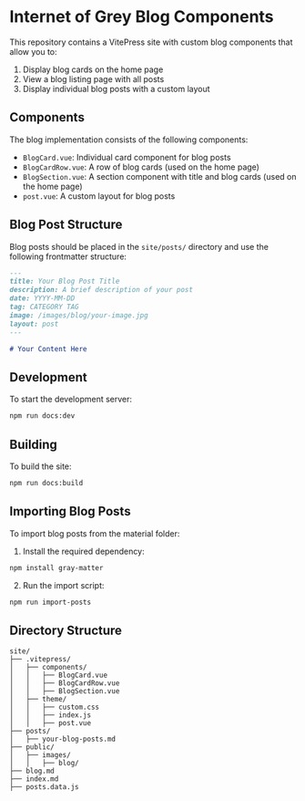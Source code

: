 # Internet of Grey Blog Components

This repository contains a VitePress site with custom blog components that allow you to:

1. Display blog cards on the home page
2. View a blog listing page with all posts
3. Display individual blog posts with a custom layout

## Components

The blog implementation consists of the following components:

- `BlogCard.vue`: Individual card component for blog posts
- `BlogCardRow.vue`: A row of blog cards (used on the home page)
- `BlogSection.vue`: A section component with title and blog cards (used on the home page)
- `post.vue`: A custom layout for blog posts

## Blog Post Structure

Blog posts should be placed in the `site/posts/` directory and use the following frontmatter structure:

```markdown
---
title: Your Blog Post Title
description: A brief description of your post
date: YYYY-MM-DD
tag: CATEGORY TAG
image: /images/blog/your-image.jpg
layout: post
---

# Your Content Here
```

## Development

To start the development server:

```bash
npm run docs:dev
```

## Building

To build the site:

```bash
npm run docs:build
```

## Importing Blog Posts

To import blog posts from the material folder:

1. Install the required dependency:
```bash
npm install gray-matter
```

2. Run the import script:
```bash
npm run import-posts
```

## Directory Structure

```
site/
├── .vitepress/
│   ├── components/
│   │   ├── BlogCard.vue
│   │   ├── BlogCardRow.vue
│   │   ├── BlogSection.vue
│   ├── theme/
│   │   ├── custom.css
│   │   ├── index.js
│   │   ├── post.vue
├── posts/
│   ├── your-blog-posts.md
├── public/
│   ├── images/
│   │   ├── blog/
├── blog.md
├── index.md
├── posts.data.js
```

